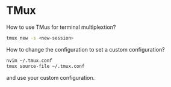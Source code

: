 # TMux

How to use TMus for terminal multiplextion?
```bash
tmux new -s <new-session>
```

How to change the configuration to set a custom configuration?
```bash
nvim ~/.tmux.conf
tmux source-file ~/.tmux.conf
```
and use your custom configuration.

